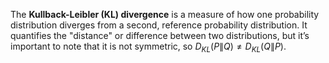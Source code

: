 The **Kullback-Leibler (KL) divergence** is a measure of how one probability distribution diverges from a second, reference probability distribution. It quantifies the "distance" or difference between two distributions, but it’s important to note that it is not symmetric, so $D_{KL}(P \| Q) \neq D_{KL}(Q \| P)$.
